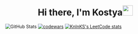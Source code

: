 <h1 align="center">Hi there, I'm Kostya<img src="https://github.com/blackcater/blackcater/raw/main/images/Hi.gif" height="32"/></h1>

![GitHub Stats](https://github-readme-stats-sigma-five.vercel.app/api?username=Glow3r&theme=dark)
[![codewars](https://www.codewars.com/users/Glow3r/badges/large)](https://www.codewars.com/users/Glow3r) 
[![KnlnKS's LeetCode stats](https://leetcode-stats-six.vercel.app/api?username=poppybo&theme=dark)](https://github.com/Glow3r/leetcode-stats)
